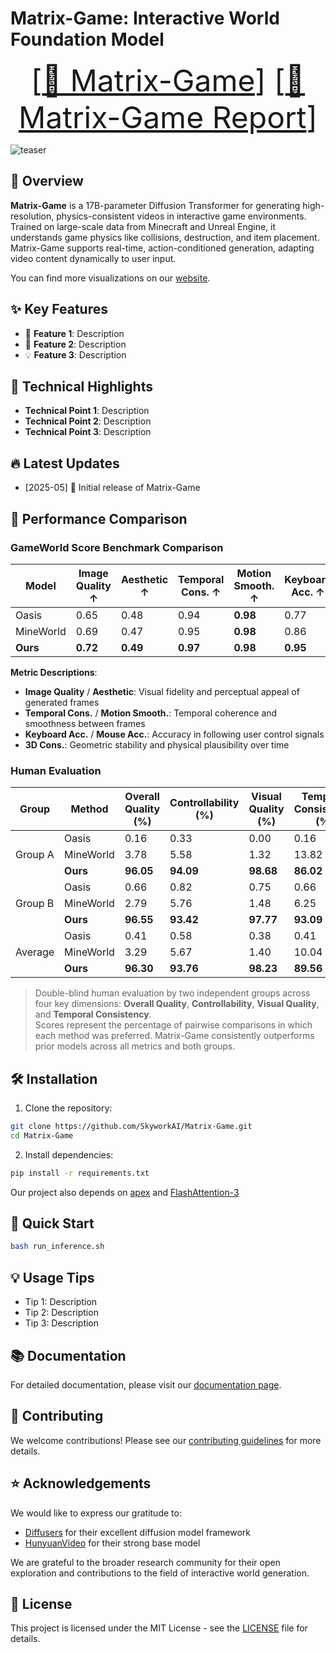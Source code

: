 <!-- markdownlint-disable first-line-h1 -->
<!-- markdownlint-disable html -->
<!-- markdownlint-disable no-duplicate-header -->

# Matrix-Game: Interactive World Foundation Model
<font size=7><div align='center' >  [[🤗 Matrix-Game](todo)] [[📖 Matrix-Game Report](todo)] </div></font>


![teaser](xxx.png)

## 📝 Overview
**Matrix-Game** is a 17B-parameter Diffusion Transformer for generating high-resolution, physics-consistent videos in interactive game environments. Trained on large-scale data from Minecraft and Unreal Engine, it understands game physics like collisions, destruction, and item placement. Matrix-Game supports real-time, action-conditioned generation, adapting video content dynamically to user input.

You can find more visualizations on our [website](#).

## ✨ Key Features

- 🎯 **Feature 1**: Description
- 🚀 **Feature 2**: Description
- 💡 **Feature 3**: Description

## 🔬 Technical Highlights

- **Technical Point 1**: Description
- **Technical Point 2**: Description
- **Technical Point 3**: Description

## 🔥 Latest Updates

* [2025-05] 🎉 Initial release of Matrix-Game

## 🚀 Performance Comparison
### GameWorld Score Benchmark Comparison

| Model     | Image Quality ↑ | Aesthetic ↑ | Temporal Cons. ↑ | Motion Smooth. ↑ | Keyboard Acc. ↑ | Mouse Acc. ↑ | 3D Cons. ↑ |
|-----------|------------------|-------------|-------------------|-------------------|------------------|---------------|-------------|
| Oasis     | 0.65             | 0.48        | 0.94              | **0.98**          | 0.77             | 0.56          | 0.56        |
| MineWorld | 0.69             | 0.47        | 0.95              | **0.98**          | 0.86             | 0.64          | 0.51        |
| **Ours**  | **0.72**         | **0.49**    | **0.97**          | **0.98**          | **0.95**         | **0.95**      | **0.76**    |

**Metric Descriptions**:

- **Image Quality** / **Aesthetic**: Visual fidelity and perceptual appeal of generated frames  
- **Temporal Cons.** / **Motion Smooth.**: Temporal coherence and smoothness between frames  
- **Keyboard Acc.** / **Mouse Acc.**: Accuracy in following user control signals  
- **3D Cons.**: Geometric stability and physical plausibility over time

### Human Evaluation
<table>
  <thead>
    <tr>
      <th>Group</th>
      <th>Method</th>
      <th>Overall Quality (%)</th>
      <th>Controllability (%)</th>
      <th>Visual Quality (%)</th>
      <th>Temporal Consistency (%)</th>
    </tr>
  </thead>
  <tbody>
    <tr>
      <td rowspan="3">Group A</td>
      <td>Oasis</td>
      <td>0.16</td>
      <td>0.33</td>
      <td>0.00</td>
      <td>0.16</td>
    </tr>
    <tr>
      <td>MineWorld</td>
      <td>3.78</td>
      <td>5.58</td>
      <td>1.32</td>
      <td>13.82</td>
    </tr>
    <tr>
      <td><strong>Ours</strong></td>
      <td><strong>96.05</strong></td>
      <td><strong>94.09</strong></td>
      <td><strong>98.68</strong></td>
      <td><strong>86.02</strong></td>
    </tr>
    <tr>
      <td rowspan="3">Group B</td>
      <td>Oasis</td>
      <td>0.66</td>
      <td>0.82</td>
      <td>0.75</td>
      <td>0.66</td>
    </tr>
    <tr>
      <td>MineWorld</td>
      <td>2.79</td>
      <td>5.76</td>
      <td>1.48</td>
      <td>6.25</td>
    </tr>
    <tr>
      <td><strong>Ours</strong></td>
      <td><strong>96.55</strong></td>
      <td><strong>93.42</strong></td>
      <td><strong>97.77</strong></td>
      <td><strong>93.09</strong></td>
    </tr>
    <tr>
      <td rowspan="3">Average</td>
      <td>Oasis</td>
      <td>0.41</td>
      <td>0.58</td>
      <td>0.38</td>
      <td>0.41</td>
    </tr>
    <tr>
      <td>MineWorld</td>
      <td>3.29</td>
      <td>5.67</td>
      <td>1.40</td>
      <td>10.04</td>
    </tr>
    <tr>
      <td><strong>Ours</strong></td>
      <td><strong>96.30</strong></td>
      <td><strong>93.76</strong></td>
      <td><strong>98.23</strong></td>
      <td><strong>89.56</strong></td>
    </tr>
  </tbody>
</table>

> Double-blind human evaluation by two independent groups across four key dimensions: **Overall Quality**, **Controllability**, **Visual Quality**, and **Temporal Consistency**.  
> Scores represent the percentage of pairwise comparisons in which each method was preferred. Matrix-Game consistently outperforms prior models across all metrics and both groups.


## 🛠️ Installation

1. Clone the repository:
```bash
git clone https://github.com/SkyworkAI/Matrix-Game.git
cd Matrix-Game
```

2. Install dependencies:
```bash
pip install -r requirements.txt
```
Our project also depends on [apex](https://github.com/NVIDIA/apex) and [FlashAttention-3](https://github.com/Dao-AILab/flash-attention)

## 🚀 Quick Start

```bash
bash run_inference.sh
```

## 💡 Usage Tips

- Tip 1: Description
- Tip 2: Description
- Tip 3: Description

## 📚 Documentation

For detailed documentation, please visit our [documentation page](todo).

## 🤝 Contributing

We welcome contributions! Please see our [contributing guidelines](CONTRIBUTING.md) for more details.

## ⭐ Acknowledgements

We would like to express our gratitude to:

- [Diffusers](https://github.com/huggingface/diffusers) for their excellent diffusion model framework
- [HunyuanVideo](https://github.com/Tencent/HunyuanVideo) for their strong base model

We are grateful to the broader research community for their open exploration and contributions to the field of interactive world generation.

## 📄 License

This project is licensed under the MIT License - see the [LICENSE](LICENSE) file for details.
